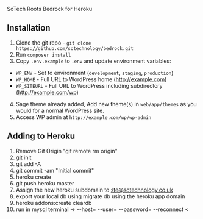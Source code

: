 SoTech Roots Bedrock for Heroku


## Installation

1. Clone the git repo - `git clone https://github.com/sotechnology/bedrock.git`
2. Run `composer install`
3. Copy `.env.example` to `.env` and update environment variables:
  * `WP_ENV` - Set to environment (`development`, `staging`, `production`)
  * `WP_HOME` - Full URL to WordPress home (http://example.com)
  * `WP_SITEURL` - Full URL to WordPress including subdirectory (http://example.com/wp)
4. Sage theme already added, Add new theme(s) in `web/app/themes` as you would for a normal WordPress site.
5. Access WP admin at `http://example.com/wp/wp-admin`

## Adding to Heroku

1. Remove Git Origin "git remote rm origin"
2. git init
3. git add -A
4. git commit -am "Initial commit"
5. heroku create <your site name>
6. git push heroku master
7. Assign the new heroku subdomain to ste@sotechnology.co.uk
8. export your local db using migrate db using the heroku app domain
9. heroku addons:create cleardb
10. run in mysql terminal -> --host=<cleardb host> --user=<cleardb user> --password=<cleardb password> --reconnect <cleardb name> < <your sqlfile name and location>
